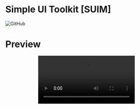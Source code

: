 # Simple UI Toolkit [SUIM]
![GitHub](https://img.shields.io/github/license/svermeulen/Extenject)

# Preview
<div align="center">
  <video src="https://github.com/arturmankowski22/Simple-UI-Manager/assets/18366601/990d452c-8989-4d86-be65-01bb85cb96a7"/>
</div>
